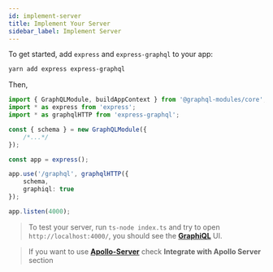 ```yaml
---
id: implement-server
title: Implement Your Server
sidebar_label: Implement Server
---
```


To get started, add `express` and `express-graphql` to your app:

```bash
yarn add express express-graphql
```

Then, 

```typescript
import { GraphQLModule, buildAppContext } from '@graphql-modules/core';
import * as express from 'express';
import * as graphqlHTTP from 'express-graphql';

const { schema } = new GraphQLModule({
    /*...*/
});

const app = express();

app.use('/graphql', graphqlHTTP({
    schema,
    graphiql: true
});

app.listen(4000);
```

> To test your server, run `ts-node index.ts` and try to open `http://localhost:4000/`, you should see the **[GraphiQL](https://github.com/graphql/graphiql)** UI.

> If you want to use **[Apollo-Server](https://www.apollographql.com/docs/apollo-server/getting-started.html)** check **Integrate with Apollo Server** section